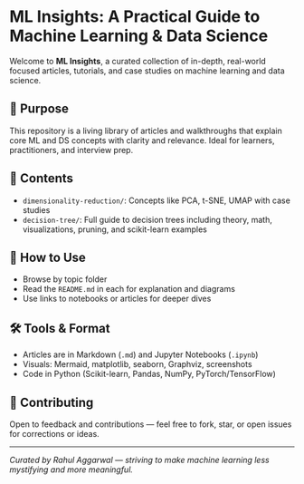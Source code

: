 # ML Insights: A Practical Guide to Machine Learning & Data Science

Welcome to **ML Insights**, a curated collection of in-depth, real-world focused articles, tutorials, and case studies on machine learning and data science.

## 🧠 Purpose

This repository is a living library of articles and walkthroughs that explain core ML and DS concepts with clarity and relevance. Ideal for learners, practitioners, and interview prep.

## 📂 Contents

- `dimensionality-reduction/`: Concepts like PCA, t-SNE, UMAP with case studies
- `decision-tree/`: Full guide to decision trees including theory, math, visualizations, pruning, and scikit-learn examples

## 🧾 How to Use

- Browse by topic folder
- Read the `README.md` in each for explanation and diagrams
- Use links to notebooks or articles for deeper dives

## 🛠 Tools & Format

- Articles are in Markdown (`.md`) and Jupyter Notebooks (`.ipynb`)
- Visuals: Mermaid, matplotlib, seaborn, Graphviz, screenshots
- Code in Python (Scikit-learn, Pandas, NumPy, PyTorch/TensorFlow)

## 🤝 Contributing

Open to feedback and contributions — feel free to fork, star, or open issues for corrections or ideas.

---

*Curated by Rahul Aggarwal — striving to make machine learning less mystifying and more meaningful.*